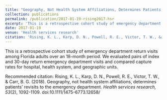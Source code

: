 ```yaml
---
title: "Geography, Not Health System Affiliations, Determines Patients’ Revisits to the Emergency Department"
collection: publications
permalink: /publication/2017-01-19-rising2017-hsr
excerpt: 'This is a retrospective cohort study of emergency department return visits among Florida adults over an 18-month period. We evaluated pairs of index and 30-day return emergency department visits and compared capture rates for hospital, health system, and geographic units.'
date: 2017-01-19
venue: 'Health services research'
citation: 'Rising, K. L., Karp, D. N., Powell, R. E., Victor, T. W., &amp; Carr, B. G. (2018). Geography, not health system affiliations, determines patients’ revisits to the emergency department. <i>Health services research, 53</i>(2), 1092-1109. doi:10.1111/1475-6773.12658/'
---
```

This is a retrospective cohort study of emergency department return visits among Florida adults over an 18-month period. We evaluated pairs of index and 30-day return emergency department visits and compared capture rates for hospital, health system, and geographic units.

Recommended citation: Rising, K. L., Karp, D. N., Powell, R. E., Victor, T. W., & Carr, B. G. (2018). Geography, not health system affiliations, determines patients’ revisits to the emergency department. <i>Health services research, 53</i>(2), 1092-1109. doi:10.1111/1475-6773.12658/